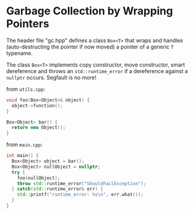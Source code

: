 # Garbage Collection by Wrapping Pointers

The header file "gc.hpp" defines a class `Box<T>` that wraps and handles (auto-destructing the pointer if now moved) a pointer of a generic `T` typename.

The class `Box<T>` implements copy constructor, move constructor, smart dereference and throws an `std::runtime_error` if a dereference against a `nullptr` occurs. Segfault is no more!

from `utils.cpp`:


```cpp
void foo(Box<Object>& object) {
  object->function();
}

Box<Object> bar() {
  return new Object();
}
```

from `main.cpp`:

```cpp
int main() {
  Box<Object> object = bar();
  Box<Object> nullObject = nullptr;
  try {
    foo(nullObject);
    throw std::runtime_error("ShouldFailException");
  } catch(std::runtime_error& err) {
    std::printf("runtime_error: %s\n", err.what());
  }
}
```
